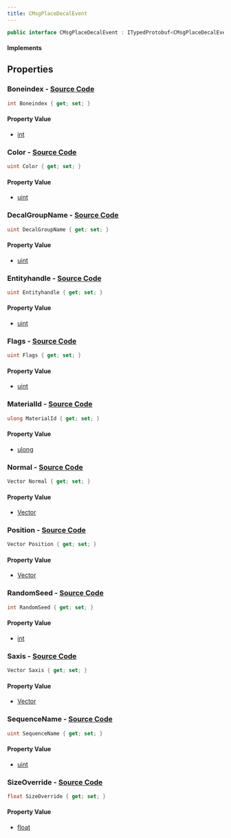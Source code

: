 ```yaml
---
title: CMsgPlaceDecalEvent
---
```


```csharp
public interface CMsgPlaceDecalEvent : ITypedProtobuf<CMsgPlaceDecalEvent>, INativeHandle, INetMessage<CMsgPlaceDecalEvent>, IDisposable
```

#### Implements

## Properties

### **Boneindex** - [Source Code](https://github.com/swiftly-solution/swiftlys2/blob/main/managed/src/SwiftlyS2.Generated/Protobufs/Interfaces/CMsgPlaceDecalEvent.cs#L27)

```csharp
int Boneindex { get; set; }
```

#### Property Value

- [int](https://learn.microsoft.com/dotnet/api/system.int32)

### **Color** - [Source Code](https://github.com/swiftly-solution/swiftlys2/blob/main/managed/src/SwiftlyS2.Generated/Protobufs/Interfaces/CMsgPlaceDecalEvent.cs#L33)

```csharp
uint Color { get; set; }
```

#### Property Value

- [uint](https://learn.microsoft.com/dotnet/api/system.uint32)

### **DecalGroupName** - [Source Code](https://github.com/swiftly-solution/swiftlys2/blob/main/managed/src/SwiftlyS2.Generated/Protobufs/Interfaces/CMsgPlaceDecalEvent.cs#L39)

```csharp
uint DecalGroupName { get; set; }
```

#### Property Value

- [uint](https://learn.microsoft.com/dotnet/api/system.uint32)

### **Entityhandle** - [Source Code](https://github.com/swiftly-solution/swiftlys2/blob/main/managed/src/SwiftlyS2.Generated/Protobufs/Interfaces/CMsgPlaceDecalEvent.cs#L45)

```csharp
uint Entityhandle { get; set; }
```

#### Property Value

- [uint](https://learn.microsoft.com/dotnet/api/system.uint32)

### **Flags** - [Source Code](https://github.com/swiftly-solution/swiftlys2/blob/main/managed/src/SwiftlyS2.Generated/Protobufs/Interfaces/CMsgPlaceDecalEvent.cs#L30)

```csharp
uint Flags { get; set; }
```

#### Property Value

- [uint](https://learn.microsoft.com/dotnet/api/system.uint32)

### **MaterialId** - [Source Code](https://github.com/swiftly-solution/swiftlys2/blob/main/managed/src/SwiftlyS2.Generated/Protobufs/Interfaces/CMsgPlaceDecalEvent.cs#L48)

```csharp
ulong MaterialId { get; set; }
```

#### Property Value

- [ulong](https://learn.microsoft.com/dotnet/api/system.uint64)

### **Normal** - [Source Code](https://github.com/swiftly-solution/swiftlys2/blob/main/managed/src/SwiftlyS2.Generated/Protobufs/Interfaces/CMsgPlaceDecalEvent.cs#L21)

```csharp
Vector Normal { get; set; }
```

#### Property Value

- [Vector](/docs/api/shared/natives/vector)

### **Position** - [Source Code](https://github.com/swiftly-solution/swiftlys2/blob/main/managed/src/SwiftlyS2.Generated/Protobufs/Interfaces/CMsgPlaceDecalEvent.cs#L18)

```csharp
Vector Position { get; set; }
```

#### Property Value

- [Vector](/docs/api/shared/natives/vector)

### **RandomSeed** - [Source Code](https://github.com/swiftly-solution/swiftlys2/blob/main/managed/src/SwiftlyS2.Generated/Protobufs/Interfaces/CMsgPlaceDecalEvent.cs#L36)

```csharp
int RandomSeed { get; set; }
```

#### Property Value

- [int](https://learn.microsoft.com/dotnet/api/system.int32)

### **Saxis** - [Source Code](https://github.com/swiftly-solution/swiftlys2/blob/main/managed/src/SwiftlyS2.Generated/Protobufs/Interfaces/CMsgPlaceDecalEvent.cs#L24)

```csharp
Vector Saxis { get; set; }
```

#### Property Value

- [Vector](/docs/api/shared/natives/vector)

### **SequenceName** - [Source Code](https://github.com/swiftly-solution/swiftlys2/blob/main/managed/src/SwiftlyS2.Generated/Protobufs/Interfaces/CMsgPlaceDecalEvent.cs#L51)

```csharp
uint SequenceName { get; set; }
```

#### Property Value

- [uint](https://learn.microsoft.com/dotnet/api/system.uint32)

### **SizeOverride** - [Source Code](https://github.com/swiftly-solution/swiftlys2/blob/main/managed/src/SwiftlyS2.Generated/Protobufs/Interfaces/CMsgPlaceDecalEvent.cs#L42)

```csharp
float SizeOverride { get; set; }
```

#### Property Value

- [float](https://learn.microsoft.com/dotnet/api/system.single)

